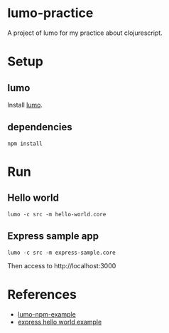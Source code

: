 # lumo-practice
A project of lumo for my practice about clojurescript.

# Setup
## lumo
Install [lumo](https://github.com/anmonteiro/lumo).

## dependencies
```
npm install
```
# Run
## Hello world
```
lumo -c src -m hello-world.core
```

## Express sample app
```
lumo -c src -m express-sample.core
```

Then access to http://localhost:3000

# References
- [lumo-npm-example](https://github.com/rberger/lumo-npm-example)
- [express hello world example](https://expressjs.com/en/starter/hello-world.html)
